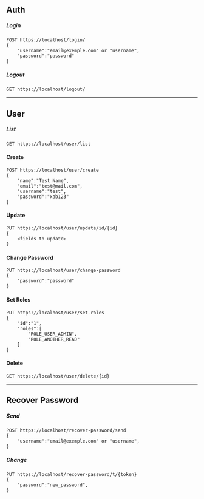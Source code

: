 ## Auth
##### Login
```
POST https://localhost/login/
{
    "username":"email@exemple.com" or "username",
    "password":"password"
}
```
##### Logout
```
GET https://localhost/logout/
```

-----------------------------------------------------------------

## User
##### List
```
GET https://localhost/user/list
```
#### Create
```
POST https://localhost/user/create
{
    "name":"Test Name",
    "email":"test@mail.com",
    "username":"test",
    "password":"xab123"
}
```
#### Update
```
PUT https://localhost/user/update/id/{id}
{
    <fields to update>
}
```
#### Change Password
```
PUT https://localhost/user/change-password
{
    "password":"password"
}
```
#### Set Roles
```
PUT https://localhost/user/set-roles
{
    "id":"1",
    "roles":[
        "ROLE_USER_ADMIN",
        "ROLE_ANOTHER_READ"
    ]
}
```
#### Delete
```
GET https://localhost/user/delete/{id}
```

-----------------------------------------------------------------

## Recover Password
##### Send
```
POST https://localhost/recover-password/send
{
    "username":"email@exemple.com" or "username",
}
```
##### Change
```
PUT https://localhost/recover-password/t/{token}
{
    "password":"new_password",
}
```
